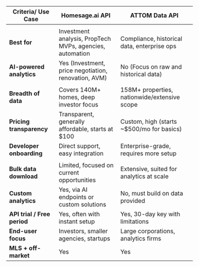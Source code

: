 | **Criteria/ Use Case**       | **Homesage.ai API**                                           | **ATTOM Data API**                                |
|--------------------------|-----------------------------------------------------------|-----------------------------------------------|
|                          |                                                           |                                               |
| **Best for**                 | Investment analysis, PropTech MVPs, agencies, automation  | Compliance, historical data, enterprise ops   |
| **AI-powered analytics**     | Yes (Investment, price negotiation, renovation, AVM)      | No (Focus on raw and historical data)         |
|                          |                                                           |                                               |
| **Breadth of data**          | Covers 140M+ homes, deep investor focus                   | 158M+ properties, nationwide/extensive scope  |
| **Pricing transparency**     | Transparent, generally affordable, starts at $100         | Custom, high (starts ~$500/mo for basics)     |
| **Developer onboarding**     | Direct support, easy integration                          | Enterprise-grade, requires more setup         |
|                          |                                                           |                                               |
| **Bulk data download**       | Limited, focused on current opportunities                 | Extensive, suited for analytics at scale      |
| **Custom analytics**         | Yes, via AI endpoints or custom solutions                 | No, must build on data provided               |
| **API trial / Free period**  | Yes, often with instant setup                             | Yes, 30-day key with limitations              |
| **End-user focus**           | Investors, smaller agencies, startups                     | Large corporations, analytics firms           |
| **MLS + off-market**         | Yes                                                       | Yes                                           |
